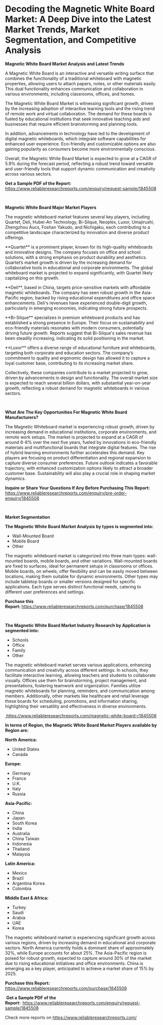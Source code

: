 <p><h1>Decoding the Magnetic White Board Market: A Deep Dive into the Latest Market Trends, Market Segmentation, and Competitive Analysis</h1></p><p><strong>Magnetic White Board Market Analysis and Latest Trends</strong></p>
<p><p>A Magnetic White Board is an interactive and versatile writing surface that combines the functionality of a traditional whiteboard with magnetic properties, allowing users to attach papers, notes, or other materials easily. This dual functionality enhances communication and collaboration in various environments, including classrooms, offices, and homes.</p><p>The Magnetic White Board Market is witnessing significant growth, driven by the increasing adoption of interactive learning tools and the rising trend of remote work and virtual collaboration. The demand for these boards is fueled by educational institutions that seek innovative teaching aids and businesses that require efficient brainstorming and planning tools. </p><p>In addition, advancements in technology have led to the development of digital magnetic whiteboards, which integrate software capabilities for enhanced user experience. Eco-friendly and customizable options are also gaining popularity as consumers become more environmentally conscious. </p><p>Overall, the Magnetic White Board Market is expected to grow at a CAGR of 5.9% during the forecast period, reflecting a robust trend toward versatile and user-friendly tools that support dynamic communication and creativity across various sectors.</p></p>
<p><strong>Get a Sample PDF of the Report:&nbsp;</strong> <a href="https://www.reliableresearchreports.com/enquiry/request-sample/1845508?utm_campaign=2096&utm_medium=2&utm_source=Github&utm_content=ia&utm_term=30012025&utm_id=magnetic-white-board">https://www.reliableresearchreports.com/enquiry/request-sample/1845508</a></p>
<p>&nbsp;</p>
<p><strong>Magnetic White Board Major Market Players</strong></p>
<p><p>The magnetic whiteboard market features several key players, including Quartet, Deli, Hubei-An Technology, Bi-Silque, Neoplex, Luxor, Umajirushi, Zhengzhou Aucs, Foshan Yakudo, and Nichigaku, each contributing to a competitive landscape characterized by innovation and diverse product offerings.</p><p>**Quartet** is a prominent player, known for its high-quality whiteboards and innovative designs. The company focuses on office and school solutions, with a strong emphasis on product durability and aesthetics. Quartet’s market growth is driven by the increasing demand for collaborative tools in educational and corporate environments. The global whiteboard market is projected to expand significantly, with Quartet likely capitalizing on this growth.</p><p>**Deli**, based in China, targets price-sensitive markets with affordable magnetic whiteboards. The company has seen robust growth in the Asia-Pacific region, backed by rising educational expenditures and office space enhancements. Deli's revenues have experienced double-digit growth, particularly in emerging economies, indicating strong future prospects.</p><p>**Bi-Silque** specializes in premium whiteboard products and has established a strong presence in Europe. Their focus on sustainability and eco-friendly materials resonates with modern consumers, potentially driving future growth. Reports suggest that Bi-Silque's sales revenue has been steadily increasing, indicating its solid positioning in the market.</p><p>**Luxor** offers a diverse range of educational furniture and whiteboards, targeting both corporate and education sectors. The company’s commitment to quality and ergonomic design has allowed it to capture a loyal customer base, contributing to its increasing market share.</p><p>Collectively, these companies contribute to a market projected to grow, driven by advancements in design and functionality. The overall market size is expected to reach several billion dollars, with substantial year-on-year growth, reflecting a robust demand for magnetic whiteboards in various sectors.</p></p>
<p>&nbsp;</p>
<p><strong>What Are The Key Opportunities For Magnetic White Board Manufacturers?</strong></p>
<p><p>The Magnetic Whiteboard market is experiencing robust growth, driven by increasing demand in educational institutions, corporate environments, and remote work setups. The market is projected to expand at a CAGR of around 6-8% over the next five years, fueled by innovations in eco-friendly materials and multifunctional boards that integrate digital features. The rise of hybrid learning environments further accelerates this demand. Key players are focusing on product differentiation and regional expansion to capture diverse consumer preferences. Future outlook indicates a favorable trajectory, with enhanced customization options likely to attract a broader customer base. Sustainability will also play a crucial role in shaping market dynamics.</p></p>
<p><strong>Inquire or Share Your Questions If Any Before Purchasing This Report:</strong> <a href="https://www.reliableresearchreports.com/enquiry/pre-order-enquiry/1845508?utm_campaign=2096&utm_medium=2&utm_source=Github&utm_content=ia&utm_term=30012025&utm_id=magnetic-white-board">https://www.reliableresearchreports.com/enquiry/pre-order-enquiry/1845508</a></p>
<p>&nbsp;</p>
<p><strong>Market Segmentation</strong></p>
<p><strong>The Magnetic White Board Market Analysis by types is segmented into:</strong></p>
<p><ul><li>Wall-Mounted Board</li><li>Mobile Board</li><li>Other</li></ul></p>
<p><p>The magnetic whiteboard market is categorized into three main types: wall-mounted boards, mobile boards, and other variations. Wall-mounted boards are fixed to surfaces, ideal for permanent setups in classrooms or offices. Mobile boards, on wheels, offer flexibility and can be easily moved between locations, making them suitable for dynamic environments. Other types may include tabletop boards or smaller versions designed for specific applications. Each type serves distinct functional needs, catering to different user preferences and settings.</p></p>
<p><strong>Purchase this Report:&nbsp;</strong><a href="https://www.reliableresearchreports.com/purchase/1845508?utm_campaign=2096&utm_medium=2&utm_source=Github&utm_content=ia&utm_term=30012025&utm_id=magnetic-white-board">https://www.reliableresearchreports.com/purchase/1845508</a></p>
<p>&nbsp;</p>
<p><strong>The Magnetic White Board Market Industry Research by Application is segmented into:</strong></p>
<p><ul><li>Schools</li><li>Office</li><li>Family</li><li>Other</li></ul></p>
<p><p>The magnetic whiteboard market serves various applications, enhancing communication and creativity across different settings. In schools, they facilitate interactive learning, allowing teachers and students to collaborate visually. Offices use them for brainstorming, project management, and presentations, fostering teamwork and organization. Families utilize magnetic whiteboards for planning, reminders, and communication among members. Additionally, other markets like healthcare and retail leverage these boards for scheduling, promotions, and information sharing, highlighting their versatility and effectiveness in diverse environments.</p></p>
<p><a href="https://www.reliableresearchreports.com/magnetic-white-board-r1845508?utm_campaign=2096&utm_medium=2&utm_source=Github&utm_content=ia&utm_term=30012025&utm_id=magnetic-white-board">&nbsp;https://www.reliableresearchreports.com/magnetic-white-board-r1845508</a></p>
<p><strong>In terms of Region, the Magnetic White Board Market Players available by Region are:</strong></p>
<p>
    <p> <strong> North America: </strong>
        <ul>
            <li>United States</li>
            <li>Canada</li>
        </ul>
        </p> 
    <p> <strong> Europe: </strong>
        <ul>
            <li>Germany</li>
            <li>France</li>
            <li>U.K.</li>
            <li>Italy</li>
            <li>Russia</li>
        </ul>
        </p> 
    <p> <strong> Asia-Pacific: </strong>
        <ul>
            <li>China</li>
            <li>Japan</li>
            <li>South Korea</li>
            <li>India</li>
            <li>Australia</li>
            <li>China Taiwan</li>
            <li>Indonesia</li>
            <li>Thailand</li>
            <li>Malaysia</li>
        </ul>
        </p> 
    <p> <strong> Latin America: </strong>
        <ul>
            <li>Mexico</li>
            <li>Brazil</li>
            <li>Argentina Korea</li>
            <li>Colombia</li>
        </ul>
        </p> 
    <p> <strong> Middle East & Africa: </strong>
        <ul>
            <li>Turkey</li>
            <li>Saudi</li>
            <li>Arabia</li>
            <li>UAE</li>
            <li>Korea</li>
        </ul>
    </p>
    </p>
<p><p>The magnetic whiteboard market is experiencing significant growth across various regions, driven by increasing demand in educational and corporate sectors. North America currently holds a dominant share of approximately 32%, while Europe accounts for about 25%. The Asia-Pacific region is poised for robust growth, expected to capture around 30% of the market due to rising educational initiatives and office environments. China is emerging as a key player, anticipated to achieve a market share of 15% by 2025.</p></p>
<p><strong>Purchase this Report: </strong><a href="https://www.reliableresearchreports.com/purchase/1845508?utm_campaign=2096&utm_medium=2&utm_source=Github&utm_content=ia&utm_term=30012025&utm_id=magnetic-white-board">https://www.reliableresearchreports.com/purchase/1845508</a></p>
<p>&nbsp;<strong>Get a Sample PDF of the Report:&nbsp;&nbsp;</strong><a href="https://www.reliableresearchreports.com/enquiry/request-sample/1845508?utm_campaign=2096&utm_medium=2&utm_source=Github&utm_content=ia&utm_term=30012025&utm_id=magnetic-white-board">https://www.reliableresearchreports.com/enquiry/request-sample/1845508</a></p>
<p><strong></strong></p>
<p>Check more reports on <a href="https://www.reliableresearchreports.com/?utm_campaign=2096&utm_medium=2&utm_source=Github&utm_content=ia&utm_term=30012025&utm_id=magnetic-white-board">https://www.reliableresearchreports.com/</a></p>